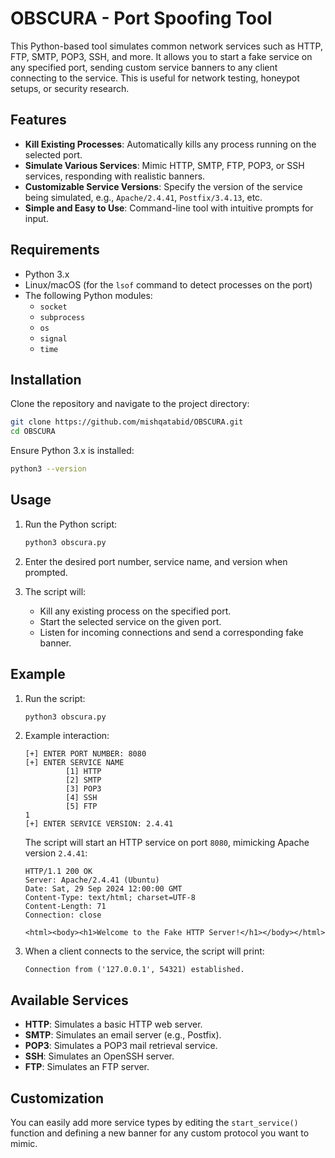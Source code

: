 # OBSCURA - Port Spoofing Tool
This Python-based tool simulates common network services such as HTTP, FTP, SMTP, POP3, SSH, and more. It allows you to start a fake service on any specified port, sending custom service banners to any client connecting to the service. This is useful for network testing, honeypot setups, or security research.

## Features
- **Kill Existing Processes**: Automatically kills any process running on the selected port.
- **Simulate Various Services**: Mimic HTTP, SMTP, FTP, POP3, or SSH services, responding with realistic banners.
- **Customizable Service Versions**: Specify the version of the service being simulated, e.g., `Apache/2.4.41`, `Postfix/3.4.13`, etc.
- **Simple and Easy to Use**: Command-line tool with intuitive prompts for input.

## Requirements
- Python 3.x
- Linux/macOS (for the `lsof` command to detect processes on the port)
- The following Python modules:
  - `socket`
  - `subprocess`
  - `os`
  - `signal`
  - `time`

## Installation
Clone the repository and navigate to the project directory:

```bash
git clone https://github.com/mishqatabid/OBSCURA.git
cd OBSCURA
```

Ensure Python 3.x is installed:

```bash
python3 --version
```

## Usage
1. Run the Python script:

    ```bash
    python3 obscura.py
    ```

2. Enter the desired port number, service name, and version when prompted.

3. The script will:
   - Kill any existing process on the specified port.
   - Start the selected service on the given port.
   - Listen for incoming connections and send a corresponding fake banner.

## Example
1. Run the script:

    ```bash
    python3 obscura.py
    ```

2. Example interaction:

    ```console
    [+] ENTER PORT NUMBER: 8080
    [+] ENTER SERVICE NAME 
             [1] HTTP 
             [2] SMTP 
             [3] POP3 
             [4] SSH
             [5] FTP
    1
    [+] ENTER SERVICE VERSION: 2.4.41
    ```

    The script will start an HTTP service on port `8080`, mimicking Apache version `2.4.41`:

    ```console
    HTTP/1.1 200 OK
    Server: Apache/2.4.41 (Ubuntu)
    Date: Sat, 29 Sep 2024 12:00:00 GMT
    Content-Type: text/html; charset=UTF-8
    Content-Length: 71
    Connection: close
    
    <html><body><h1>Welcome to the Fake HTTP Server!</h1></body></html>
    ```

4. When a client connects to the service, the script will print:

    ```console
    Connection from ('127.0.0.1', 54321) established.
    ```

## Available Services
- **HTTP**: Simulates a basic HTTP web server.
- **SMTP**: Simulates an email server (e.g., Postfix).
- **POP3**: Simulates a POP3 mail retrieval service.
- **SSH**: Simulates an OpenSSH server.
- **FTP**: Simulates an FTP server.

## Customization
You can easily add more service types by editing the `start_service()` function and defining a new banner for any custom protocol you want to mimic.

